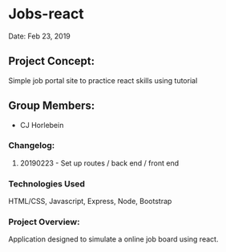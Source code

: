 # Jobs-react
Date: Feb 23, 2019


## Project Concept:
Simple job portal site to practice react skills using tutorial

## Group Members:

-   CJ Horlebein

### Changelog:

1. 20190223 - Set up routes / back end / front end

### Technologies Used

HTML/CSS, Javascript, Express, Node, Bootstrap

### Project Overview:

Application designed to simulate a online job board using react. 
